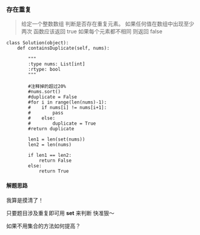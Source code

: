### 存在重复
> 给定一个整数数组 判断是否存在重复元素。
如果任何值在数组中出现至少两次 函数应该返回 true
如果每个元素都不相同 则返回 false

```
class Solution(object):
    def containsDuplicate(self, nums):
    
        """
        :type nums: List[int]
        :rtype: bool
        """
        
        #注释掉的超过20%
        #nums.sort()
        #duplicate = False  
        #for i in range(len(nums)-1):
        #    if nums[i] != nums[i+1]:
        #        pass
        #    else:
        #        duplicate = True        
        #return duplicate

        len1 = len(set(nums))
        len2 = len(nums)
        
        if len1 == len2:
            return False
        else:
            return True

```
#### 解题思路
我算是摸清了！

只要题目涉及重复即可用 __set__ 来判断
快准狠～

如果不用集合的方法如何提高？